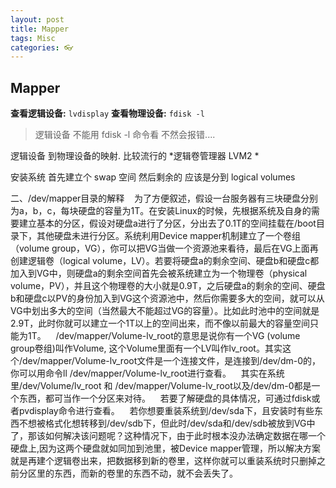 ```yaml
---
layout: post
title: Mapper
tags: Misc
categories: 👓
---
```



## Mapper

**查看逻辑设备:** `lvdisplay`
**查看物理设备:** `fdisk -l` 
> 逻辑设备 不能用 fdisk -l 命令看
> 不然会报错....



逻辑设备 到物理设备的映射.
比较流行的 
*逻辑卷管理器 LVM2 *



安装系统  首先建立个 swap 空间
然后剩余的  应该是分到 logical volumes



二、/dev/mapper目录的解释
   为了方便叙述，假设一台服务器有三块硬盘分别为a，b，c，每块硬盘的容量为1T。在安装Linux的时候，先根据系统及自身的需要建立基本的分区，假设对硬盘a进行了分区，分出去了0.1T的空间挂载在/boot目录下，其他硬盘未进行分区。系统利用Device mapper机制建立了一个卷组（volume group，VG），你可以把VG当做一个资源池来看待，最后在VG上面再创建逻辑卷（logical volume，LV）。若要将硬盘a的剩余空间、硬盘b和硬盘c都加入到VG中，则硬盘a的剩余空间首先会被系统建立为一个物理卷（physical volume，PV），并且这个物理卷的大小就是0.9T，之后硬盘a的剩余的空间、硬盘b和硬盘c以PV的身份加入到VG这个资源池中，然后你需要多大的空间，就可以从VG中划出多大的空间（当然最大不能超过VG的容量）。比如此时池中的空间就是2.9T，此时你就可以建立一个1T以上的空间出来，而不像以前最大的容量空间只能为1T。
   /dev/mapper/Volume-lv_root的意思是说你有一个VG (volume group卷组)叫作Volume, 这个Volume里面有一个LV叫作lv_root。其实这个/dev/mapper/Volume-lv_root文件是一个连接文件，是连接到/dev/dm-0的，你可以用命令ll /dev/mapper/Volume-lv_root进行查看。
   其实在系统里/dev/Volume/lv_root 和 /dev/mapper/Volume-lv_root以及/dev/dm-0都是一个东西，都可当作一个分区来对待。
   若要了解硬盘的具体情况，可通过fdisk或者pvdisplay命令进行查看。
   若你想要重装系统到/dev/sda下，且安装时有些东西不想被格式化想转移到/dev/sdb下，但此时/dev/sda和/dev/sdb被放到VG中了，那该如何解决该问题呢？这种情况下，由于此时根本没办法确定数据在哪一个硬盘上,因为这两个硬盘就如同加到池里，被Device mapper管理，所以解决方案就是再建个逻辑卷出来，把数据移到新的卷里，这样你就可以重装系统时只删掉之前分区里的东西，而新的卷里的东西不动，就不会丢失了。



